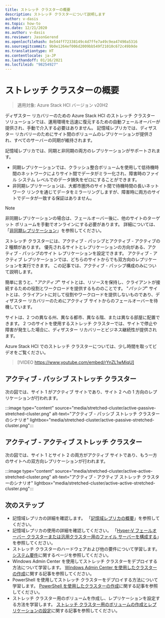 ```yaml
---
title: ストレッチ クラスターの概要
description: ストレッチ クラスターについて説明します
author: v-dasis
ms.topic: how-to
ms.date: 12/21/2020
ms.author: v-dasis
ms.reviewer: JasonGerend
ms.openlocfilehash: 8e544ff72338149c4d7ffe7a49c9ea47490a5316
ms.sourcegitcommit: 9b0e1264ef006d2009bb549f21010c672c49b9de
ms.translationtype: HT
ms.contentlocale: ja-JP
ms.lasthandoff: 01/16/2021
ms.locfileid: "98254927"
---
```

# <a name="stretched-clusters-overview"></a>ストレッチ クラスターの概要

> 適用対象: Azure Stack HCI バージョン v20H2

ディザスター リカバリーのための Azure Stack HCI のストレッチ クラスター ソリューションでは、運用環境を迅速に復元するための自動フェールオーバーが提供され、手動で介入する必要はありません。 記憶域レプリカでは、ディザスター リカバリーのためにサイト間のボリュームのレプリケーションが提供され、すべてのサーバーの同期が維持されます。

記憶域レプリカでは、同期と非同期の両方のレプリケーションがサポートされます。

- 同期レプリケーションでは、クラッシュ整合ボリュームを使用して低待機時間のネットワークによりサイト間でデータがミラー化され、障害時のファイル システム レベルでのデータ損失をゼロにすることができます。
- 非同期レプリケーションは、大都市圏外のサイト間で待機時間の長いネットワーク リンクを通じてデータをミラーリングしますが、障害時に両方のサイトでデータが一致する保証はありません。

>[!NOTE]
> 非同期レプリケーションの場合は、フェールオーバー後に、他のサイトのターゲット ボリュームを手動でオンラインにする必要があります。 詳細については、「[非同期レプリケーション](/windows-server/storage/storage-replica/storage-replica-overview#asynchronous-replication)」を参照してください。

ストレッチ クラスターには、アクティブ - パッシブとアクティブ - アクティブの 2 種類があります。 優先されるサイトとレプリケーションの方向がある、アクティブ - パッシブのサイト レプリケーションを設定できます。 アクティブ - アクティブ レプリケーションでは、どちらのサイトからでも双方向のレプリケーションを実行できます。 この記事では、アクティブ - パッシブ構成のみについて説明します。

簡単に言うと、"*アクティブ*" サイトとは、リソースを保持し、クライアントが接続するための役割とワークロードを提供するもののことです。 "*パッシブ*" サイトとは、クライアントに対して役割やワークロードを提供しないものであり、ディザスター リカバリーのためにアクティブ サイトからのフェールオーバーを待機しています。

サイトは、2 つの異なる州、異なる都市、異なる階、または異なる部屋に配置できます。 2 つのサイトを使用するストレッチ クラスターでは、サイトで停止や障害が発生した場合に、ディザスター リカバリーとビジネス継続性が提供されます。

Azure Stack HCI でのストレッチ クラスターについては、少し時間を取ってビデオをご覧ください。
> [!VIDEO https://www.youtube.com/embed/rYnZL1wMiqU]

## <a name="active-passive-stretched-cluster"></a>アクティブ - パッシブ ストレッチ クラスター

次の図では、サイト 1 がアクティブ サイトであり、サイト 2 への 1 方向のレプリケーションが行われます。

:::image type="content" source="media/stretched-cluster/active-passive-stretched-cluster.png" alt-text="アクティブ - パッシブ ストレッチ クラスターのシナリオ"  lightbox="media/stretched-cluster/active-passive-stretched-cluster.png":::

## <a name="active-active-stretched-cluster"></a>アクティブ - アクティブ ストレッチ クラスター

次の図では、サイト 1 とサイト 2 の両方がアクティブ サイトであり、もう一方のサイトへの双方向レプリケーションが行われます。

:::image type="content" source="media/stretched-cluster/active-active-stretched-cluster.png" alt-text="アクティブ - アクティブ ストレッチ クラスターのシナリオ" lightbox="media/stretched-cluster/active-active-stretched-cluster.png":::

## <a name="next-steps"></a>次のステップ

- 記憶域レプリカの詳細を確認します。 「[記憶域レプリカの概要](/windows-server/storage/storage-replica/storage-replica-overview)」を参照してください。
- 記憶域レプリカの使用の詳細を確認してください。 「[Hyper-V フェールオーバー クラスターまたは汎用クラスター用のファイル サーバーを構成する](/windows-server/storage/storage-replica/stretch-cluster-replication-using-shared-storage#configure-a-hyper-v-failover-cluster-or-a-file-server-for-a-general-use-cluster)」を参照してください。
- ストレッチ クラスターのハードウェアおよび他の要件について学習します。 [システム要件](system-requirements.md)に関するページを参照してください。
- Windows Admin Center を使用してストレッチ クラスターをデプロイする方法について学習します。 [Windows Admin Center を使用したクラスターの作成](../deploy/create-cluster.md)に関する記事を参照してください。
- PowerShell を使用してストレッチ クラスターをデプロイする方法について学習します。 [PowerShell を使用したクラスターの作成](../deploy/create-cluster-powershell.md)に関する記事を参照してください。
- ストレッチ クラスター用のボリュームを作成し、レプリケーションを設定する方法を学習します。 [ストレッチ クラスター用のボリュームの作成とレプリケーションの設定](../manage/create-stretched-volumes.md)に関する記事を参照してください。